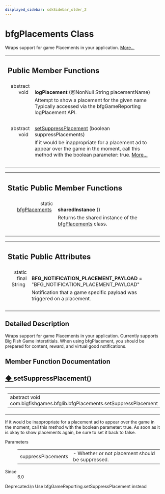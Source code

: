 ```yaml
---
displayed_sidebar: sdkSidebar_older_2
---
```

# bfgPlacements Class 

<div class="contents">Wraps support for game Placements in your application.    <a href="classcom_1_1bigfishgames_1_1bfglib_1_1bfg_placements.html#details">More...</a><table class="memberdecls"><tr class="heading"><td colspan="2"><h2 class="groupheader"><a id="pub-methods" name="pub-methods"></a> Public Member Functions</h2></td></tr><tr class="memitem:a68eaed38f46fe0c963c990acf3846c03"><td class="memItemLeft" align="right" valign="top"><a id="a68eaed38f46fe0c963c990acf3846c03" name="a68eaed38f46fe0c963c990acf3846c03"></a> abstract void&#160;</td><td class="memItemRight" valign="bottom"><b>logPlacement</b> (@NonNull String placementName)</td></tr><tr class="memdesc:a68eaed38f46fe0c963c990acf3846c03"><td class="mdescLeft">&#160;</td><td class="mdescRight">Attempt to show a placement for the given name Typically accessed via the bfgGameReporting logPlacement API. <br /></td></tr><tr class="separator:a68eaed38f46fe0c963c990acf3846c03"><td class="memSeparator" colspan="2">&#160;</td></tr><tr class="memitem:a84350a5b8276cae9fb7d1ef2998caf58"><td class="memItemLeft" align="right" valign="top">abstract void&#160;</td><td class="memItemRight" valign="bottom"><a class="el" href="classcom_1_1bigfishgames_1_1bfglib_1_1bfg_placements.html#a84350a5b8276cae9fb7d1ef2998caf58">setSuppressPlacement</a> (boolean suppressPlacements)</td></tr><tr class="memdesc:a84350a5b8276cae9fb7d1ef2998caf58"><td class="mdescLeft">&#160;</td><td class="mdescRight">If it would be inappropriate for a placement ad to appear over the game in the moment, call this method with the boolean parameter: true.  <a href="classcom_1_1bigfishgames_1_1bfglib_1_1bfg_placements.html#a84350a5b8276cae9fb7d1ef2998caf58">More...</a><br /></td></tr><tr class="separator:a84350a5b8276cae9fb7d1ef2998caf58"><td class="memSeparator" colspan="2">&#160;</td></tr></table><table class="memberdecls"><tr class="heading"><td colspan="2"><h2 class="groupheader"><a id="pub-static-methods" name="pub-static-methods"></a> Static Public Member Functions</h2></td></tr><tr class="memitem:a0ce1ef64c358b419c352817e23583f8c"><td class="memItemLeft" align="right" valign="top"><a id="a0ce1ef64c358b419c352817e23583f8c" name="a0ce1ef64c358b419c352817e23583f8c"></a> static <a class="el" href="classcom_1_1bigfishgames_1_1bfglib_1_1bfg_placements.html">bfgPlacements</a>&#160;</td><td class="memItemRight" valign="bottom"><b>sharedInstance</b> ()</td></tr><tr class="memdesc:a0ce1ef64c358b419c352817e23583f8c"><td class="mdescLeft">&#160;</td><td class="mdescRight">Returns the shared instance of the <a class="el" href="classcom_1_1bigfishgames_1_1bfglib_1_1bfg_placements.html" title="Wraps support for game Placements in your application.">bfgPlacements</a> class. <br /></td></tr><tr class="separator:a0ce1ef64c358b419c352817e23583f8c"><td class="memSeparator" colspan="2">&#160;</td></tr></table><table class="memberdecls"><tr class="heading"><td colspan="2"><h2 class="groupheader"><a id="pub-static-attribs" name="pub-static-attribs"></a> Static Public Attributes</h2></td></tr><tr class="memitem:a6672726eb209c776c50d7895ec2e04b7"><td class="memItemLeft" align="right" valign="top"><a id="a6672726eb209c776c50d7895ec2e04b7" name="a6672726eb209c776c50d7895ec2e04b7"></a> static final String&#160;</td><td class="memItemRight" valign="bottom"><b>BFG_NOTIFICATION_PLACEMENT_PAYLOAD</b> = &quot;BFG_NOTIFICATION_PLACEMENT_PAYLOAD&quot;</td></tr><tr class="memdesc:a6672726eb209c776c50d7895ec2e04b7"><td class="mdescLeft">&#160;</td><td class="mdescRight">Notification that a game specific payload was triggered on a placement. <br /></td></tr><tr class="separator:a6672726eb209c776c50d7895ec2e04b7"><td class="memSeparator" colspan="2">&#160;</td></tr></table><a name="details" id="details"></a><h2 class="groupheader">Detailed Description</h2><div class="textblock">Wraps support for game Placements in your application. Currently supports Big Fish Game interstitials. When using bfgPlacement, you should be prepared for content, reward, and virtual good notifications. </div><h2 class="groupheader">Member Function Documentation</h2><a id="a84350a5b8276cae9fb7d1ef2998caf58" name="a84350a5b8276cae9fb7d1ef2998caf58"></a><h2 class="memtitle"><span class="permalink"><a href="#a84350a5b8276cae9fb7d1ef2998caf58">&#9670;&nbsp;</a></span>setSuppressPlacement()</h2><div class="memitem"><div class="memproto"><table class="mlabels"><tr><td class="mlabels-left"><table class="memname"><tr><td class="memname">abstract void com.bigfishgames.bfglib.bfgPlacements.setSuppressPlacement </td><td>(</td><td class="paramtype">boolean&#160;</td><td class="paramname"><em>suppressPlacements</em></td><td>)</td><td></td></tr></table></td><td class="mlabels-right"><span class="mlabels"><span class="mlabel">abstract</span></span></td></tr></table></div><div class="memdoc">If it would be inappropriate for a placement ad to appear over the game in the moment, call this method with the boolean parameter: true. As soon as it is okay to show placements again, be sure to set it back to false.<dl class="params"><dt>Parameters</dt><dd><table class="params"><tr><td class="paramname">suppressPlacements</td><td>- Whether or not placement should be suppressed. </td></tr></table></dd></dl><dl class="section since"><dt>Since</dt><dd>6.0 </dd></dl><dl class="section user"><dt>Deprecated:\n Use bfgGameReporting.setSuppressPlacement instead</dt><dd></dd></dl></div></div></div> 
